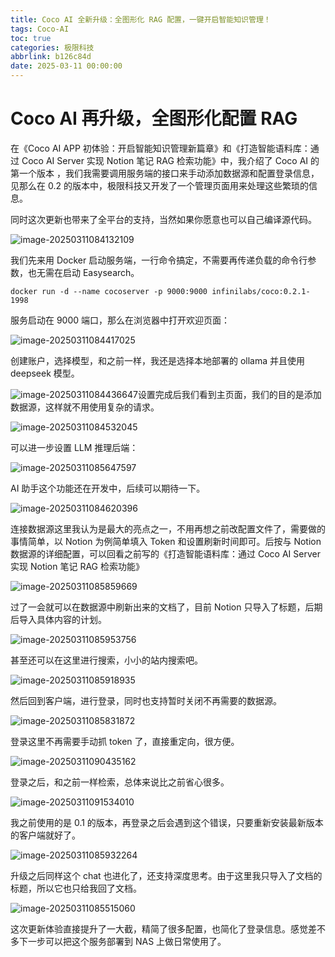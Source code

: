 ```yaml
---
title: Coco AI 全新升级：全图形化 RAG 配置，一键开启智能知识管理！
tags: Coco-AI
toc: true
categories: 极限科技
abbrlink: b126c84d
date: 2025-03-11 00:00:00
---
```


# Coco AI 再升级，全图形化配置 RAG

在《Coco AI APP 初体验：开启智能知识管理新篇章》和《打造智能语料库：通过 Coco AI Server 实现 Notion 笔记 RAG 检索功能》中，我介绍了 Coco AI 的第一个版本 ，我们我需要调用服务端的接口来手动添加数据源和配置登录信息，见那么在 0.2 的版本中，极限科技又开发了一个管理页面用来处理这些繁琐的信息。

同时这次更新也带来了全平台的支持，当然如果你愿意也可以自己编译源代码。

<!-- more -->

![image-20250311084132109](https://raw.githubusercontent.com/Xu-Hardy/picgo-imh/master/image-20250311084132109.png)

我们先来用 Docker 启动服务端，一行命令搞定，不需要再传递负载的命令行参数，也无需在启动 Easysearch。

```
docker run -d --name cocoserver -p 9000:9000 infinilabs/coco:0.2.1-1998
```

服务启动在 9000 端口，那么在浏览器中打开欢迎页面：

![image-20250311084417025](https://raw.githubusercontent.com/Xu-Hardy/picgo-imh/master/image-20250311084417025.png)

创建账户，选择模型，和之前一样，我还是选择本地部署的 ollama 并且使用 deepseek 模型。

![image-20250311084436647](https://raw.githubusercontent.com/Xu-Hardy/picgo-imh/master/image-20250311084436647.png)设置完成后我们看到主页面，我们的目的是添加数据源，这样就不用使用复杂的请求。

![image-20250311084532045](https://raw.githubusercontent.com/Xu-Hardy/picgo-imh/master/image-20250311084532045.png)

可以进一步设置 LLM 推理后端：

![image-20250311085647597](https://raw.githubusercontent.com/Xu-Hardy/picgo-imh/master/image-20250311085647597.png)

AI 助手这个功能还在开发中，后续可以期待一下。

![image-20250311084620396](https://raw.githubusercontent.com/Xu-Hardy/picgo-imh/master/image-20250311084620396.png)

连接数据源这里我认为是最大的亮点之一，不用再想之前改配置文件了，需要做的事情简单，以 Notion 为例简单填入 Token 和设置刷新时间即可。后按与 Notion 数据源的详细配置，可以回看之前写的《打造智能语料库：通过 Coco AI Server 实现 Notion 笔记 RAG 检索功能》

![image-20250311085859669](https://raw.githubusercontent.com/Xu-Hardy/picgo-imh/master/image-20250311085859669.png)

过了一会就可以在数据源中刷新出来的文档了，目前 Notion 只导入了标题，后期后导入具体内容的计划。

![image-20250311085953756](https://raw.githubusercontent.com/Xu-Hardy/picgo-imh/master/image-20250311085953756.png)

甚至还可以在这里进行搜索，小小的站内搜索吧。

![image-20250311085918935](https://raw.githubusercontent.com/Xu-Hardy/picgo-imh/master/image-20250311085918935.png)

然后回到客户端，进行登录，同时也支持暂时关闭不再需要的数据源。

![image-20250311085831872](https://raw.githubusercontent.com/Xu-Hardy/picgo-imh/master/image-20250311085831872.png)

登录这里不再需要手动抓 token 了，直接重定向，很方便。

![image-20250311090435162](https://raw.githubusercontent.com/Xu-Hardy/picgo-imh/master/image-20250311090435162.png)

登录之后，和之前一样检索，总体来说比之前省心很多。

![image-20250311091534010](https://raw.githubusercontent.com/Xu-Hardy/picgo-imh/master/image-20250311091534010.png)

我之前使用的是 0.1 的版本，再登录之后会遇到这个错误，只要重新安装最新版本的客户端就好了。

![image-20250311085932264](https://raw.githubusercontent.com/Xu-Hardy/picgo-imh/master/image-20250311085932264.png)

升级之后同样这个 chat 也进化了，还支持深度思考。由于这里我只导入了文档的标题，所以它也只给我回了文档。

![image-20250311085515060](https://raw.githubusercontent.com/Xu-Hardy/picgo-imh/master/image-20250311085515060.png)

这次更新体验直接提升了一大截，精简了很多配置，也简化了登录信息。感觉差不多下一步可以把这个服务部署到 NAS 上做日常使用了。
